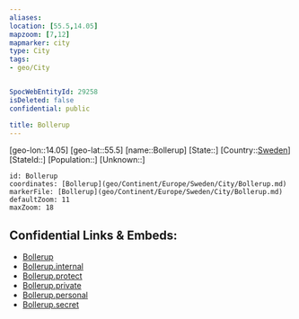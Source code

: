 ```yaml
---
aliases: 
location: [55.5,14.05]
mapzoom: [7,12] 
mapmarker: city 
type: City
tags:
- geo/City


SpocWebEntityId: 29258
isDeleted: false
confidential: public

title: Bollerup
---
```

[geo-lon::14.05]
[geo-lat::55.5]
[name::Bollerup]
[State::]
[Country::[Sweden](geo/Continent/Europe/Sweden.md)]
[StateId::]
[Population::]
[Unknown::]


```leaflet
id: Bollerup
coordinates: [Bollerup](geo/Continent/Europe/Sweden/City/Bollerup.md)
markerFile: [Bollerup](geo/Continent/Europe/Sweden/City/Bollerup.md)
defaultZoom: 11 
maxZoom: 18
```


## Confidential Links & Embeds: 
- [Bollerup](../../../../../../_public/geo/Continent/Europe/Sweden/City/Bollerup.md) 
- [Bollerup.internal](../../../../../../_internal/geo/Continent/Europe/Sweden/City/Bollerup.internal.md) 
- [Bollerup.protect](../../../../../../_protect/geo/Continent/Europe/Sweden/City/Bollerup.protect.md) 
- [Bollerup.private](../../../../../../_private/geo/Continent/Europe/Sweden/City/Bollerup.private.md) 
- [Bollerup.personal](../../../../../../_personal/geo/Continent/Europe/Sweden/City/Bollerup.personal.md) 
- [Bollerup.secret](../../../../../../_secret/geo/Continent/Europe/Sweden/City/Bollerup.secret.md) 
